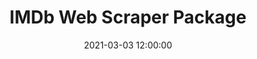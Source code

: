 ---
layout: inner
position: left
title: 'IMDb Web Scraper Package'
date: 2021-03-03 12:00:00
categories: work-project
tags: PyPI Webscrape IMDbL
featured_image: '/img/posts/04-imdb.png'
project_link: 'https://pypi.org/project/imdbwebscraper/'
button_icon: 'code-fork'
button_text: 'PyPI Package'
lead_text: 'IMDb-WebScraper is a simple scraper that helps Data Scientists to collect IMDb data for personal projects, creating their own dataset in 2 lines.'
---